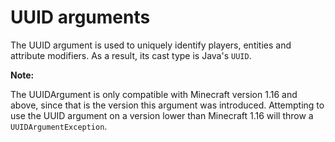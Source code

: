 # UUID arguments

The UUID argument is used to uniquely identify players, entities and attribute modifiers. As a result, its cast type is Java's `UUID`.

<div class="warning">

**Note:**

The UUIDArgument is only compatible with Minecraft version 1.16 and above, since that is the version this argument was introduced. Attempting to use the UUID argument on a version lower than Minecraft 1.16 will throw a `UUIDArgumentException`.

</div>

